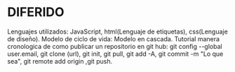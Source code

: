 # DIFERIDO
Lenguajes utilizados: JavaScript, html(Lenguaje de etiquetas), css(Lenguaje de diseño).
Modelo de ciclo de vida: Modelo en cascada.
 Tutorial manera cronologica de como publicar un repositorio en git hub: git config --global user.email, git clone (url), git init, git pull, git add -A, git commit -m
"Lo que sea", git remote add origin ,git push.
